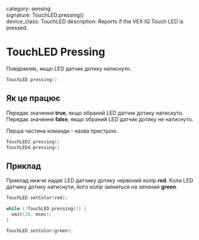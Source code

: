 category: sensing  
signature: TouchLED.pressing()  
device_class: TouchLED
description: Reports if the VEX IQ Touch LED is pressed. 

# TouchLED Pressing

Повідомляє, якщо LED датчик дотику натиснуто.

```cpp
TouchLED.pressing()
```

## Як це працює

Передає значення **true**, якщо обраний LED датчик дотику натиснуто. Передає значення **false**, якщо обраний LED датчик дотику не натиснуто.

Перша частина команди - назва пристрою.

```cpp
TouchLED2.pressing()
TouchLED4.pressing()
```

## Приклад

Приклад нижче надає LED датчику дотику червоний колір **red**. Коли LED датчику дотику натиснути, його колір зміниться на зелений **green**.

```cpp
TouchLED.setColor(red);

while (!TouchLED.pressing()) {
  wait(20, msec);
}

TouchLED.setColor(green);
```

<advanced>
</advanced>